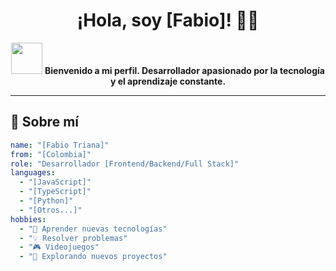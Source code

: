 <h1 align="center">¡Hola, soy [Fabio]! 👋🚀</h1>

<p align="center">
  <img src="https://media.giphy.com/media/hvRJCLFzcasrR4ia7z/giphy.gif" width="50">
  <b>Bienvenido a mi perfil. Desarrollador apasionado por la tecnología y el aprendizaje constante.</b>
</p>

---

## 🚀 Sobre mí  

```yaml
name: "[Fabio Triana]"
from: "[Colombia]"
role: "Desarrollador [Frontend/Backend/Full Stack]"
languages:
  - "[JavaScript]"
  - "[TypeScript]"
  - "[Python]"
  - "[Otros...]"
hobbies:
  - "📖 Aprender nuevas tecnologías"
  - "💡 Resolver problemas"
  - "🎮 Videojuegos"
  - "🚀 Explorando nuevos proyectos"
